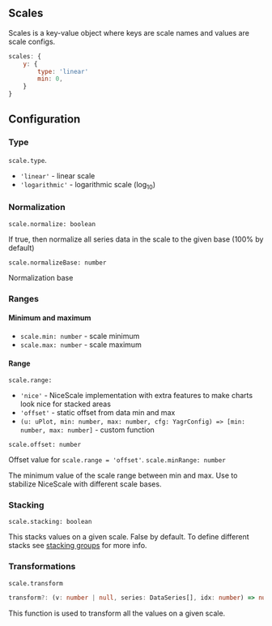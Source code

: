 ## Scales

Scales is a key-value object where keys are scale names and values are scale configs.

```js
scales: {
    y: {
        type: 'linear'
        min: 0,
    }
}
```

## Configuration

### Type

`scale.type`.

-   `'linear'` - linear scale
-   `'logarithmic'` - logarithmic scale (log<sub>10</sub>)

### Normalization

`scale.normalize: boolean`

If true, then normalize all series data in the scale to the given base (100% by default)

`scale.normalizeBase: number`

Normalization base

### Ranges

#### Minimum and maximum

-   `scale.min: number` - scale minimum
-   `scale.max: number` - scale maximum

#### Range

`scale.range:`

-   `'nice'` - NiceScale implementation with extra features to make charts look nice for stacked areas
-   `'offset'` - static offset from data min and max
-   `(u: uPlot, min: number, max: number, cfg: YagrConfig) => [min: number, max: number]` - custom function

`scale.offset: number`

Offset value for `scale.range = 'offset'`.
`scale.minRange: number`

The minimum value of the scale range between min and max. Use to stabilize NiceScale with different scale bases.

### Stacking

`scale.stacking: boolean`

This stacks values on a given scale. False by default. To define different stacks see [stacking groups](./series.md#stacking-group) for more info.

### Transformations

`scale.transform`

```ts
transform?: (v: number | null, series: DataSeries[], idx: number) => number;
```

This function is used to transform all the values on a given scale.
